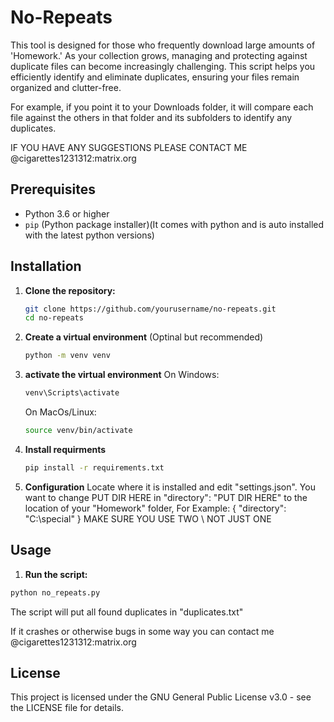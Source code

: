 # No-Repeats
This tool is designed for those who frequently download large amounts of 'Homework.' As your collection grows, managing and protecting against duplicate files can become increasingly challenging. This script helps you efficiently identify and eliminate duplicates, ensuring your files remain organized and clutter-free.


For example, if you point it to your Downloads folder, it will compare each file against the others in that folder and its subfolders to identify any duplicates.

IF YOU HAVE ANY SUGGESTIONS PLEASE CONTACT ME @cigarettes1231312:matrix.org

## Prerequisites

- Python 3.6 or higher
- `pip` (Python package installer)(It comes with python and is auto installed with the latest python versions)


## Installation

1. **Clone the repository:**

   ```sh
   git clone https://github.com/yourusername/no-repeats.git
   cd no-repeats

2. **Create a virtual environment** (Optinal but recommended)
   ```sh
   python -m venv venv

3. **activate the virtual environment**
   On Windows:
   ```sh
   venv\Scripts\activate
   ```
   On MacOs/Linux:
   ```sh
   source venv/bin/activate
   
4. **Install requirments**
   ```sh
   pip install -r requirements.txt
   
5. **Configuration**
   Locate where it is installed and edit "settings.json".
   You want to change PUT DIR HERE in "directory": "PUT DIR HERE" to the location of your "Homework" folder, For Example: {
                                                                                                                            "directory": "C:\\special"
                                                                                                                           }
   MAKE SURE YOU USE TWO \\ NOT JUST ONE

 ## Usage

 1. **Run the script:**

   ```sh
   python no_repeats.py
   ```
The script will put all found duplicates in "duplicates.txt"

If it crashes or otherwise bugs in some way you can contact me @cigarettes1231312:matrix.org


## License

This project is licensed under the GNU General Public License v3.0 - see the LICENSE file for details.

   
